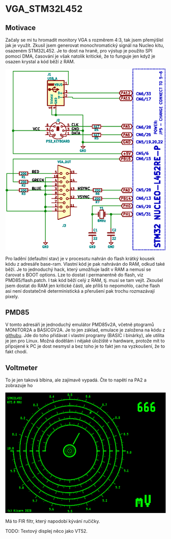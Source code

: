 # VGA_STM32L452

## Motivace
Začaly se mi tu hromadit monitory VGA s rozměrem 4:3, tak jsem přemýšlel jak je využít.
Zkusil jsem generovat monochromatický signál na Nucleo kitu, osazeném STM32L452. Je to
dost na hraně, pro výstup je použito SPI pomocí DMA, časování je však natolik kritické,
že to funguje jen když je osazen krystal a kód běží z RAM.

![Propojení hardware](./hardware/connections.png)

Pro ladění (defaultní stav) je v procesotu nahrán do flash krátký kousek kódu z adresáře
base-ram. Vlastní kód je pak nahráván do RAM, odkud také běží. Je to jednoduchý hack,
který umožňuje ladit v RAM a nemusí se čarovat s BOOT options. Lze to dostat i permanentně
do flash, viz PMD85/flash.patch. I tak kód běží celý z RAM, tj. musí se tam vejít.
Zkoušel jsem dostat do RAM jen kritické části, ale příliš to nepomohlo, cache flash
asi není dostatečně deterministická a přerušení pak trochu rozmazávají pixely.

## PMD85
V tomto adresáři je jednoduchý emulátor PMD85v2A, včetně ptogramů MONITOR2A a BASICGV2A. Je to jen základ,
emulace je založena na kódu z [githubu](https://github.com/mborik/GPMD85Emulator). Jde do
toho přidávat i vlastní programy (BASIC i binárky), ale utilita je jen pro Linux. Možná
dodělám i nějaké úložiště v hardware, protože mít to připojené k PC je dost nesmysl a bez
toho je to fakt jen na vyzkoušení, že to fakt chodí.

## Voltmeter
To je jen taková blbina, ale zajímavě vypadá. Čte to napětí na PA2 a zobrazuje ho

![Náhled](./Voltmeter/screen.png)

Má to FIR filtr, který napodobí kývání ručičky.

TODO: Textový displej něco jako VT52.
